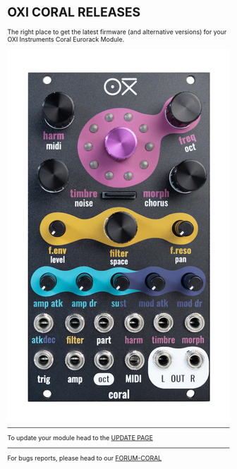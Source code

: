 # OXI CORAL RELEASES

The right place to get the latest firmware (and alternative versions) for your OXI Instruments Coral Eurorack Module.


![Screenshot](doc/img/coral-frontal.jpeg)

-------

To update your module head to the [UPDATE PAGE](https://oxiinstruments.com/oxi-coral/update)

-------

For bugs reports, please head to our [FORUM-CORAL](https://oxiinstruments.com/forum/t/coral-bugs-report)